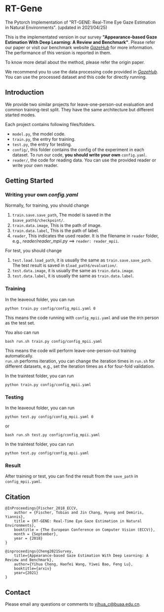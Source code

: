 # RT-Gene

The Pytorch Implementation of "RT-GENE: Real-Time Eye Gaze Estimation in Natural Environments". (updated in 2021/04/25)

This is the implementated version in our survey **"Appearance-based Gaze Estimation With Deep Learning: A Review and Benchmark"**.
Please refer our paper or visit our benchmark website <a href="http://phi-ai.org/project/Gazehub/" target="_blank">*GazeHub*</a> for more information.
The performance of this version is reported in them.

To know more detail about the method, please refer the origin paper.

We recommend you to use the data processing code provided in <a href="http://phi-ai.org/project/Gazehub/" target="_blank">*GazeHub*</a>.
You can use the processed dataset and this code for directly running.

## Introduction
We provide two similar projects for leave-one-person-out evaluation and common training-test split.
They have the same architecture but different started modes.

Each project contains following files/folders.
- `model.py`, the model code.
- `train.py`, the entry for training.
- `test.py`, the entry for testing.
- `config/`, this folder contains the config of the experiment in each dataset. To run our code, **you should write your own** `config.yaml`. 
- `reader/`, the code for reading data. You can use the provided reader or write your own reader.

## Getting Started
### Writing your own *config.yaml*

Normally, for training, you should change 
1. `train.save.save_path`, The model is saved in the `$save_path$/checkpoint/`.
2. `train.data.image`, This is the path of image.
3. `train.data.label`, This is the path of label.
4. `reader`, This indicates the used reader. It is the filename in `reader` folder, e.g., *reader/reader_mpii.py* ==> `reader: reader_mpii`.

For test, you should change 
1. `test.load.load_path`, it is usually the same as `train.save.save_path`. The test result is saved in `$load_path$/evaluation/`.
2. `test.data.image`, it is usually the same as `train.data.image`.
3. `test.data.label`, it is usually the same as `train.data.label`.
 
### Training

In the leaveout folder, you can run
```
python train.py config/config_mpii.yaml 0
```
This means the code running with `config_mpii.yaml` and use the `0th` person as the test set.

You also can run
```
bash run.sh train.py config/config_mpii.yaml
```
This means the code will perform leave-one-person-out training automatically.   
`run.sh` performs iteration, you can change the iteration times in `run.sh` for different datasets, e.g., set the iteration times as `4` for four-fold validation.

In the traintest folder, you can run
```
python train.py config/config_mpii.yaml
```

### Testing
In the leaveout folder, you can run
```
python test.py config/config_mpii.yaml 0
```
or
```
bash run.sh test.py config/config_mpii.yaml
```

In the traintest folder, you can run
```
python test.py config/config_mpii.yaml
```

### Result
After training or test, you can find the result from the `save_path` in `config_mpii.yaml`. 


## Citation
```
@InProceedings{Fischer_2018_ECCV,
	author = {Fischer, Tobias and Jin Chang, Hyung and Demiris, Yiannis},
	title = {RT-GENE: Real-Time Eye Gaze Estimation in Natural Environments},
	booktitle = {The European Conference on Computer Vision (ECCV)},
	month = {September},
	year = {2018}
}

@inproceedings{Cheng2021Survey,
	title={Appearance-based Gaze Estimation With Deep Learning: A Review and Benchmark},
	author={Yihua Cheng, Haofei Wang, Yiwei Bao, Feng Lu},
	booktitle={arxiv}
	year={2021}
}
```
## Contact 
Please email any questions or comments to yihua_c@buaa.edu.cn.
